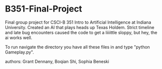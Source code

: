 # B351-Final-Project

Final group project for CSCI-B 351 Intro to Artificial Intelligence at Indiana University. Created an AI that plays heads up Texas Holdem. Strict timeline and late bug encounters caused the code to get a liiiittle sloppy, but hey, the ai works well. 

To run navigate the directory you have all these files in and type "python Gameplay.py".

authors: Grant Dennany, Boqian Shi, Sophia Beneski

